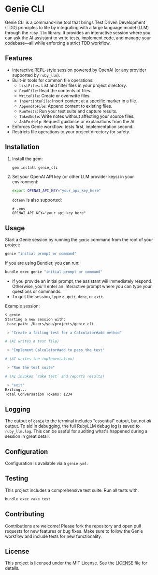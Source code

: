 # Genie CLI

Genie CLI is a command-line tool that brings Test Driven Development (TDD)
principles to life by integrating with a large language model (LLM) through
the `ruby_llm` library. It provides an interactive session where you can ask
the AI assistant to write tests, implement code, and manage your codebase—all
while enforcing a strict TDD workflow.

## Features

- Interactive REPL-style session powered by OpenAI (or any provider supported by `ruby_llm`).
- Built-in tools for common file operations:
  - `ListFiles`: List and filter files in your project directory.
  - `ReadFile`: Read the contents of files.
  - `WriteFile`: Create or overwrite files.
  - `InsertIntoFile`: Insert content at a specific marker in a file.
  - `AppendToFile`: Append content to existing files.
  - `RunTests`: Run your test suite and capture results.
  - `TakeANote`: Write notes without affecting your source files.
  - `AskForHelp`: Request guidance or explanations from the AI.
- Enforces Genie workflow: tests first, implementation second.
- Restricts file operations to your project directory for safety.

## Installation

1.  Install the gem:
    ```bash
    gem install genie_cli
    ```

2.  Set your OpenAI API key (or other LLM provider keys) in your environment:
    ```bash
    export OPENAI_API_KEY="your_api_key_here"
    ```
    
    `dotenv` is also supported:

    ```
    # .env
    OPENAI_API_KEY="your_api_key_here"
    ```

## Usage

Start a Genie session by running the `genie` command from the root of your project:

```bash
genie "initial prompt or command"
```
If you are using Bundler, you can run:
```bash
bundle exec genie "initial prompt or command"
```

- If you provide an initial prompt, the assistant will immediately respond. Otherwise, you'll enter an interactive prompt where you can type your questions or commands.
- To quit the session, type `q`, `quit`, `done`, or `exit`.

Example session:

```bash
$ genie
Starting a new session with:
 base_path: /Users/you/projects/genie_cli

 > "Create a failing test for a Calculator#add method"

# (AI writes a test file)

 > "Implement Calculator#add to pass the test"

# (AI writes the implementation)

 > "Run the test suite"

# (AI invokes `rake test` and reports results)

 > "exit"
Exiting...
Total Conversation Tokens: 1234
```

## Logging

The output of `genie` to the terminal includes "essential" output, but not
_all_ output. To aid in debugging, the full RubyLLM debug log is saved to
`ruby_llm.log`. This can be useful for auditing what's happened during a
session in great detail.

## Configuration

Configuration is available via a `genie.yml`.

## Testing

This project includes a comprehensive test suite. Run all tests with:

```bash
bundle exec rake test
```

## Contributing

Contributions are welcome! Please fork the repository and open pull requests for new features or bug fixes. Make sure to follow the Genie workflow and include tests for new functionality.

## License

This project is licensed under the MIT License. See the [LICENSE](LICENSE) file for details.
